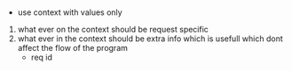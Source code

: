 #
- use context with values only
1. what ever on the context should be request specific
2. what ever in the context should be extra info which is usefull which dont affect the flow of the program
    - req id
    